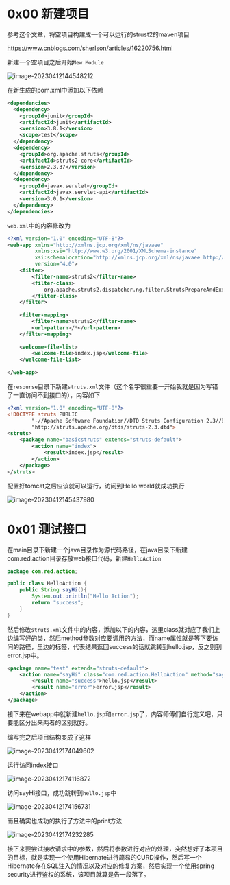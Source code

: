 # 0x00 新建项目

参考这个文章，将空项目构建成一个可以运行的strust2的maven项目

https://www.cnblogs.com/sherlson/articles/16220756.html

新建一个空项目之后开始`New Module`

![image-20230412144548212](/Users/red256/IdeaProjects/springSecurityCodeAuditStudyProject/Note/Note.assets/image-20230412144548212.png)

在新生成的pom.xml中添加以下依赖

```xml
<dependencies>
  <dependency>
    <groupId>junit</groupId>
    <artifactId>junit</artifactId>
    <version>3.8.1</version>
    <scope>test</scope>
  </dependency>
  <dependency>
    <groupId>org.apache.struts</groupId>
    <artifactId>struts2-core</artifactId>
    <version>2.3.37</version>
  </dependency>
  <dependency>
    <groupId>javax.servlet</groupId>
    <artifactId>javax.servlet-api</artifactId>
    <version>3.0.1</version>
  </dependency>
</dependencies>
```

`web.xml`中的内容修改为

```xml
<?xml version="1.0" encoding="UTF-8"?>
<web-app xmlns="http://xmlns.jcp.org/xml/ns/javaee"
         xmlns:xsi="http://www.w3.org/2001/XMLSchema-instance"
         xsi:schemaLocation="http://xmlns.jcp.org/xml/ns/javaee http://xmlns.jcp.org/xml/ns/javaee/web-app_4_0.xsd"
         version="4.0">
    <filter>
        <filter-name>struts2</filter-name>
        <filter-class>
            org.apache.struts2.dispatcher.ng.filter.StrutsPrepareAndExecuteFilter
        </filter-class>
    </filter>
 
    <filter-mapping>
        <filter-name>struts2</filter-name>
        <url-pattern>/*</url-pattern>
    </filter-mapping>
 
    <welcome-file-list>
        <welcome-file>index.jsp</welcome-file>
    </welcome-file-list>
 
</web-app>
```

在`resourse`目录下新建`struts.xml`文件（这个名字很重要一开始我就是因为写错了一直访问不到接口的），内容如下

```xml
<?xml version="1.0" encoding="UTF-8"?>
<!DOCTYPE struts PUBLIC
        "-//Apache Software Foundation//DTD Struts Configuration 2.3//EN"
        "http://struts.apache.org/dtds/struts-2.3.dtd">
<struts>
    <package name="basicstruts" extends="struts-default">
        <action name="index">
            <result>index.jsp</result>
        </action>
    </package>
</struts>
```

配置好tomcat之后应该就可以运行，访问到Hello world就成功执行

![image-20230412145437980](/Users/red256/IdeaProjects/springSecurityCodeAuditStudyProject/Note/Note.assets/image-20230412145437980.png)

# 0x01 测试接口

在main目录下新建一个java目录作为源代码路径，在java目录下新建com.red.action目录存放web接口代码，新建`HelloAction`

```java
package com.red.action;

public class HelloAction {
    public String sayHi(){
        System.out.println("Hello Action");
        return "success";
    }
}
```

然后修改`struts.xml`文件中的内容，添加以下的内容，这里class就对应了我们上边编写好的类，然后method参数对应要调用的方法，而name属性就是等下要访问的路径，里边的标签，代表结果返回success的话就跳转到hello.jsp，反之则到error.jsp中。

```xml
<package name="test" extends="struts-default">
    <action name="sayHi" class="com.red.action.HelloAction" method="sayHi">
        <result name="success">hello.jsp</result>
        <result name="error">error.jsp</result>
    </action>
</package>
```

接下来在webapp中就新建`hello.jsp`和`error.jsp`了，内容师傅们自行定义吧，只要能区分出来两者的区别就好。

编写完之后项目结构变成了这样

![image-20230412174049602](/Users/red256/IdeaProjects/springSecurityCodeAuditStudyProject/Note/Note.assets/image-20230412174049602.png)

运行访问index接口

![image-20230412174116872](/Users/red256/IdeaProjects/springSecurityCodeAuditStudyProject/Note/Note.assets/image-20230412174116872.png)

访问sayHi接口，成功跳转到`hello.jsp`中

![image-20230412174156731](/Users/red256/IdeaProjects/springSecurityCodeAuditStudyProject/Note/Note.assets/image-20230412174156731.png)

而且确实也成功的执行了方法中的print方法

![image-20230412174232285](/Users/red256/IdeaProjects/springSecurityCodeAuditStudyProject/Note/Note.assets/image-20230412174232285.png)

接下来要尝试接收请求中的参数，然后将参数进行对应的处理，突然想好了本项目的目标，就是实现一个使用Hibernate进行简易的CURD操作，然后写一个Hibernate存在SQL注入的情况以及对应的修复方案，然后实现一个使用spring security进行鉴权的系统，该项目就算是告一段落了。
